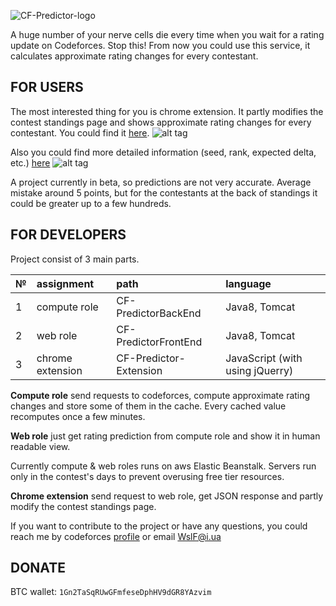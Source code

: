 ![CF-Predictor-logo](https://github.com/WslF/CF-rating-prediction/blob/master/Files/CF-Predictor-icons/icon1024.png?raw=true)

A huge number of your nerve cells die every time when you wait for a rating update on Codeforces. Stop this! From now you could use this service, it calculates approximate rating changes for every contestant.

FOR USERS
----
The most interested thing for you is chrome extension. It partly modifies the contest standings page and shows approximate rating changes for every contestant. You could find it [here][1].
![alt tag](https://github.com/WslF/CF-rating-prediction/blob/master/Files/ExtensionScreenShot1.png?raw=true)

Also you could find more detailed information (seed, rank, expected delta, etc.) [here][2]
![alt tag](https://github.com/WslF/CF-rating-prediction/blob/master/Files/SiteScreenShot1.png?raw=true)

A project currently in beta, so predictions are not very accurate. Average mistake around 5 points, but for the contestants at the back of standings it could be greater up to a few hundreds.

FOR DEVELOPERS
---

Project consist of 3 main parts.


| № | assignment | path | language |
|:---- | :------ | :------ | :-------|
| 1 | compute role | CF-PredictorBackEnd | Java8, Tomcat |
| 2 | web role | CF-PredictorFrontEnd | Java8, Tomcat |
| 3 | chrome extension | CF-Predictor-Extension | JavaScript (with using jQuerry) |


**Compute role** send requests to codeforces, compute approximate rating changes and store some of them in the cache. Every cached value recomputes once a few minutes.

**Web role** just get rating prediction from compute role and show it in human readable view.

Currently compute & web roles runs on aws Elastic Beanstalk. Servers run only in the contest's days to prevent overusing free tier resources.

**Chrome extension** send request to web role, get JSON response and partly modify the contest standings page.

If you want to contribute to the project or have any questions, you could reach me by codeforces [profile][3] or email WslF@i.ua


DONATE
---

BTC wallet: `1Gn2TaSqRUwGFmfeseDphHV9dGR8YAzvim`

  [1]: https://chrome.google.com/webstore/detail/rating-predictor-for-code/ocfloejijfhhkkdmheodbaanephbnfhn
  [2]: http://cf-predictor.us-west-2.elasticbeanstalk.com/
  [3]: http://codeforces.com/profile/Wsl_F
 

